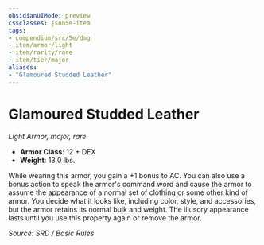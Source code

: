 ```yaml
---
obsidianUIMode: preview
cssclasses: json5e-item
tags:
- compendium/src/5e/dmg
- item/armor/light
- item/rarity/rare
- item/tier/major
aliases: 
- "Glamoured Studded Leather"
---
```

# Glamoured Studded Leather
*Light Armor, major, rare*  

- **Armor Class**: 12 + DEX
- **Weight**: 13.0 lbs.

While wearing this armor, you gain a +1 bonus to AC. You can also use a bonus action to speak the armor's command word and cause the armor to assume the appearance of a normal set of clothing or some other kind of armor. You decide what it looks like, including color, style, and accessories, but the armor retains its normal bulk and weight. The illusory appearance lasts until you use this property again or remove the armor.

*Source: SRD / Basic Rules*
